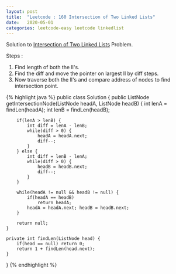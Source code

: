 ```yaml
---
layout: post
title:  "Leetcode : 160 Intersection of Two Linked Lists"
date:   2020-05-01
categories: leetcode-easy leetcode linkedlist
---
```


Solution to [Intersection of Two Linked Lists][leetcode] Problem.

Steps :
1. Find length of both the ll's.
2. Find the diff and move the pointer on largest ll by diff steps.
3. Now traverse both the ll's and compare address of nodes to find intersection point. 

{% highlight java %}
public class Solution {
    public ListNode getIntersectionNode(ListNode headA, ListNode headB) {
        int lenA = findLen(headA);
        int lenB = findLen(headB);
        
        if(lenA > lenB) {
            int diff = lenA - lenB;
            while(diff > 0) {
                headA = headA.next;
                diff--;
            }
        } else {
            int diff = lenB - lenA;
            while(diff > 0) {
                headB = headB.next;
                diff--;
            }
        }
        
        while(headA != null && headB != null) {
            if(headA == headB)
                return headA;
            headA = headA.next; headB = headB.next;
        }
        
        return null;
    }
    
    private int findLen(ListNode head) {
        if(head == null) return 0;
        return 1 + findLen(head.next);
    }
}
{% endhighlight %}

[leetcode]: https://leetcode.com/problems/intersection-of-two-linked-lists/